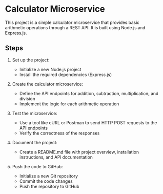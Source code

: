 # Calculator Microservice

This project is a simple calculator microservice that provides basic arithmetic operations through a REST API. It is built using Node.js and Express.js.

## Steps

1. Set up the project:
   - Initialize a new Node.js project
   - Install the required dependencies (Express.js)

2. Create the calculator microservice:
   - Define the API endpoints for addition, subtraction, multiplication, and division
   - Implement the logic for each arithmetic operation

3. Test the microservice:
   - Use a tool like cURL or Postman to send HTTP POST requests to the API endpoints
   - Verify the correctness of the responses

4. Document the project:
   - Create a README.md file with project overview, installation instructions, and API documentation

5. Push the code to GitHub:
   - Initialize a new Git repository
   - Commit the code changes
   - Push the repository to GitHub

